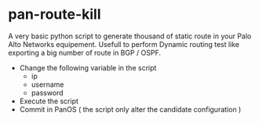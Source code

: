 # pan-route-kill
A very basic python script to generate thousand of static route in your Palo Alto Networks equipement.
Usefull to perform Dynamic routing test like exporting a big number of route in BGP / OSPF.

- Change the following variable in the script 
  - ip
  - username
  - password
- Execute the script
- Commit in PanOS ( the script only alter the candidate configuration )
